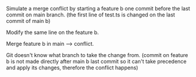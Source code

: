 Simulate a merge conflict by starting a feature b one commit before the last commit on main branch. 
(the first line of test.ts is changed on the last commit of main b)

Modify the same line on the feature b.

Merge feature b in main --> conflict.

Git doesn't know what branch to take the change from. 
(commit on feature b is not made directly after main b last commit so it can't take precedence and apply its changes, therefore the conflict happens)
